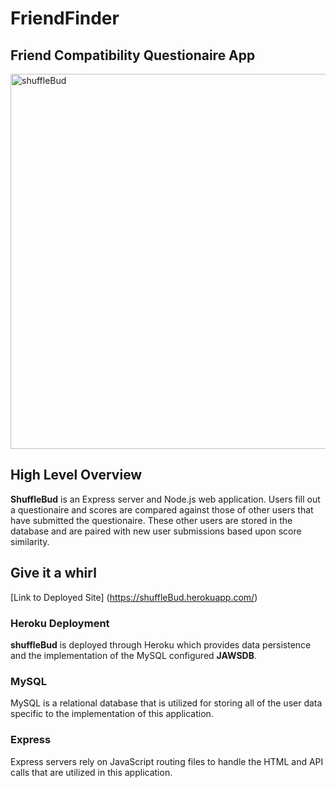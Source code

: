 # FriendFinder

## Friend Compatibility Questionaire App


<img src="./public/img/shufflebud.png" alt="shuffleBud" title="shuffleBud screenshot" width=600 height="auto">

## High Level Overview

**ShuffleBud** is an Express server and Node.js web application. Users fill out a questionaire and scores are compared against those of other users that have submitted the questionaire. These other users are stored in the database and are paired with new user submissions based upon score similarity. 


## Give it a whirl
[Link to Deployed Site] (https://shuffleBud.herokuapp.com/)

### Heroku Deployment 

**shuffleBud** is deployed through Heroku which provides data persistence and the implementation of the MySQL configured **JAWSDB**. 

### MySQL

MySQL is a relational database that is utilized for storing all of the user data specific to the implementation of this application. 

### Express

Express servers rely on JavaScript routing files to handle the HTML and API calls that are utilized in this application. 

 
